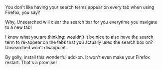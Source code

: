 You don't like having your search terms appear on every tab when using Firefox,
you say?

Why, Unsearched will clear the search bar for you everytime you navigate to a
new tab!

I know what you are thinking: wouldn't it be nice to also have the search term
to re-appear on the tabs that you actually used the search box on? Unsearched
won't disappoint.

By golly, install this wonderful add-on. It won't even make your Firefox
restart. That's a promise!

